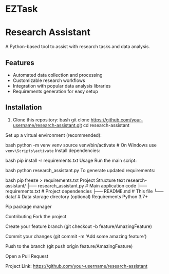 # EZTask
# Research Assistant

A Python-based tool to assist with research tasks and data analysis.

## Features

- Automated data collection and processing
- Customizable research workflows
- Integration with popular data analysis libraries
- Requirements generation for easy setup

## Installation

1. Clone this repository:
bash
git clone https://github.com/your-username/research-assistant.git
cd research-assistant

Set up a virtual environment (recommended):

bash
python -m venv venv
source venv/bin/activate  # On Windows use `venv\Scripts\activate`
Install dependencies:

bash
pip install -r requirements.txt
Usage
Run the main script:

bash
python research_assistant.py
To generate updated requirements:

bash
pip freeze > requirements.txt
Project Structure
text
research-assistant/
├── research_assistant.py      # Main application code
├── requirements.txt          # Project dependencies
├── README.md                 # This file
└── data/                     # Data storage directory (optional)
Requirements
Python 3.7+

Pip package manager

Contributing
Fork the project

Create your feature branch (git checkout -b feature/AmazingFeature)

Commit your changes (git commit -m 'Add some amazing feature')

Push to the branch (git push origin feature/AmazingFeature)

Open a Pull Request


Project Link: https://github.com/your-username/research-assistant
